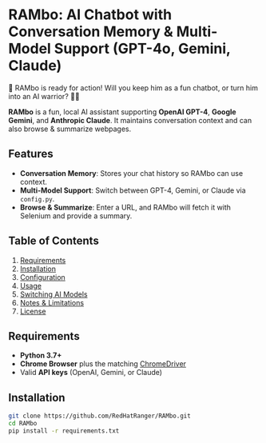 # RAMbo: AI Chatbot with Conversation Memory & Multi-Model Support (GPT-4o, Gemini, Claude)

💪 RAMbo is ready for action! Will you keep him as a fun chatbot, or turn him into an AI warrior? 🚀🔥

**RAMbo** is a fun, local AI assistant supporting **OpenAI GPT-4**, **Google Gemini**, and **Anthropic Claude**. It maintains conversation context and can also browse & summarize webpages.

## Features

- **Conversation Memory**: Stores your chat history so RAMbo can use context.
- **Multi-Model Support**: Switch between GPT-4, Gemini, or Claude via `config.py`.
- **Browse & Summarize**: Enter a URL, and RAMbo will fetch it with Selenium and provide a summary.

## Table of Contents

1. [Requirements](#requirements)  
2. [Installation](#installation)  
3. [Configuration](#configuration)  
4. [Usage](#usage)  
5. [Switching AI Models](#switching-ai-models)  
6. [Notes & Limitations](#notes--limitations)  
7. [License](#license)

## Requirements

- **Python 3.7+**  
- **Chrome Browser** plus the matching [ChromeDriver](https://sites.google.com/a/chromium.org/chromedriver/downloads)  
- Valid **API keys** (OpenAI, Gemini, or Claude)

## Installation

```bash
git clone https://github.com/RedHatRanger/RAMbo.git
cd RAMbo
pip install -r requirements.txt
```
